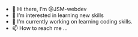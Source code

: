 - 👋 Hi there, I’m @JSM-webdev
- 👀 I’m interested in learning new skills
- 🌱 I’m currently working on learning coding skills.
- 📫 How to reach me ...

<!---
JSM-webdev/JSM-webdev is a ✨ special ✨ repository because its `README.md` (this file) appears on your GitHub profile.
You can click the Preview link to take a look at your changes.
--->
